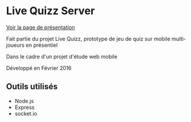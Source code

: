# Live Quizz Server

[Voir la page de présentation](https://regecoder.github.io/livequizz-onepage/)

Fait partie du projet Live Quizz, prototype de jeu de quiz sur mobile multi-joueurs en présentiel

Dans le cadre d'un projet d'étude web mobile

Développé en Février 2016

## Outils utilisés
- Node.js
- Express
- socket.io
